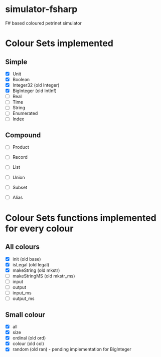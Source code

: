 # simulator-fsharp
F# based coloured petrinet simulator

# Colour Sets implemented
## Simple
- [x] Unit
- [x] Boolean
- [x] Integer32 (old Integer)
- [x] BigInteger (old IntInf)
- [ ] Real
- [ ] Time
- [ ] String
- [ ] Enumerated
- [ ] Index
## Compound
- [ ] Product
- [ ] Record
- [ ] List
- [ ] Union
- [ ] Subset
- [ ] Alias


# Colour Sets functions implemented for every colour
## All colours
- [x] init (old base)
- [x] isLegal (old legal)
- [x] makeString (old mkstr)
- [ ] makeStringMS (old mkstr_ms)
- [ ] input
- [ ] output
- [ ] input_ms
- [ ] output_ms
## Small colour
- [x] all
- [x] size
- [x] ordinal (old ord)
- [x] colour (old col)
- [x] random (old ran) - pending implementation for BigInteger

